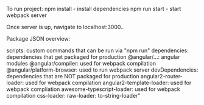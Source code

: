 To run project:
    npm install - install dependencies
    npm run start - start webpack server

Once server is up, navigate to localhost:3000..

Package JSON overview:

scripts: custom commands that can be run via "npm run"
dependencies: dependencies that get packaged for production
    @angular/...: angular modules
    @angular/compiler: used for webpack compilation
    @angular/platform-browser: used to run webpack server
devDependencies: dependencies that are NOT packaged for production
    angular2-router-loader: used for webpack compilation
    angular2-template-loader: used for webpack compliation
    awesome-typescript-loader: used for webpack compilation
    css-loader:
    raw-loader:
    to-string-loader"
